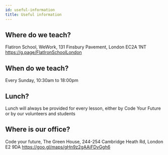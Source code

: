 ```yaml
---
id: useful-information
title: Useful information
---
```


## Where do we teach?

Flatiron School, WeWork, 131 Finsbury Pavement, London EC2A 1NT
https://g.page/FlatIronSchoolLondon

## When do we teach?

Every Sunday, 10:30am to 18:00pm

## Lunch?

Lunch will always be provided for every lesson, either by Code Your Future or by our volunteers and students

## Where is our office?

Code your future, The Green House, 244-254 Cambridge Heath Rd, London E2 9DA
https://goo.gl/maps/gHn9z2gAAiFDvGgh6
